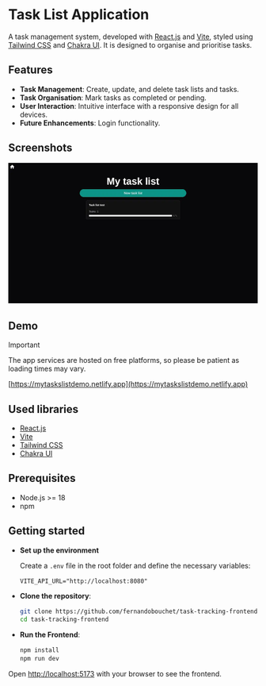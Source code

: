 # Task List Application

A task management system, developed with [React.js](https://react.dev/) and [Vite](https://vitejs.dev/), styled using [Tailwind CSS](https://tailwindcss.com/) and [Chakra UI](https://chakra-ui.com/). It is designed to organise and prioritise tasks.

## **Features**

- **Task Management**: Create, update, and delete task lists and tasks.
- **Task Organisation**: Mark tasks as completed or pending.
- **User Interaction**: Intuitive interface with a responsive design for all devices.
- **Future Enhancements**: Login functionality.

## Screenshots

![App Screenshot](https://raw.githubusercontent.com/fernandobouchet/task-tracking-frontend/refs/heads/master/preview.webp)

## Demo
>[!IMPORTANT]
The app services are hosted on free platforms, so please be patient as loading times may vary.

[https://mytaskslistdemo.netlify.app](https://mytaskslistdemo.netlify.app)

## Used libraries

- [React.js](https://react.dev/)
- [Vite](https://vitejs.dev/)
- [Tailwind CSS](https://tailwindcss.com/)
- [Chakra UI](https://chakra-ui.com/)

## **Prerequisites**

- Node.js >= 18
- npm

## Getting started

- **Set up the environment**

  Create a `.env` file in the root folder and define the necessary variables:
  ```env
  VITE_API_URL="http://localhost:8080"
  ```

- **Clone the repository**:
  ```bash
  git clone https://github.com/fernandobouchet/task-tracking-frontend
  cd task-tracking-frontend
  ```

- **Run the Frontend**:
  ```bash
  npm install
  npm run dev
  ```

Open [http://localhost:5173](http://localhost:5173) with your browser to see the frontend.
